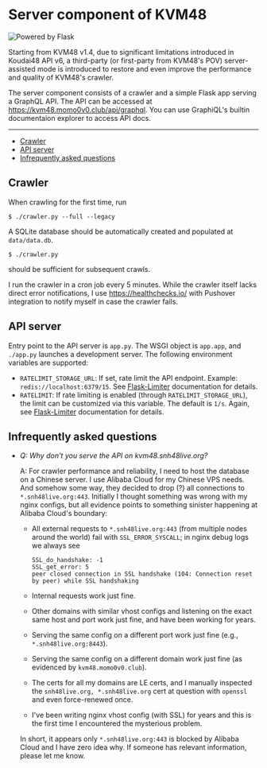 # Server component of KVM48

![Powered by Flask](https://img.shields.io/badge/powered%20by-Flask-blue.svg?logo=flask&maxAge=86400)

Starting from KVM48 v1.4, due to significant limitations introduced in Koudai48 API v6, a third-party (or first-party from KVM48's POV) server-assisted mode is introduced to restore and even improve the performance and quality of KVM48's crawler.

The server component consists of a crawler and a simple Flask app serving a GraphQL API. The API can be accessed at <https://kvm48.momo0v0.club/api/graphql>. You can use GraphiQL's builtin documentaion explorer to access API docs.

---

<!-- START doctoc generated TOC please keep comment here to allow auto update -->
<!-- DON'T EDIT THIS SECTION, INSTEAD RE-RUN doctoc TO UPDATE -->


- [Crawler](#crawler)
- [API server](#api-server)
- [Infrequently asked questions](#infrequently-asked-questions)

<!-- END doctoc generated TOC please keep comment here to allow auto update -->

## Crawler

When crawling for the first time, run

```console
$ ./crawler.py --full --legacy
```

A SQLite database should be automatically created and populated at `data/data.db`.

```console
$ ./crawler.py
```

should be sufficient for subsequent crawls.

I run the crawler in a cron job every 5 minutes. While the crawler itself lacks direct error notifications, I use <https://healthchecks.io/> with Pushover integration to notify myself in case the crawler fails.

## API server

Entry point to the API server is `app.py`. The WSGI object is `app.app`, and `./app.py` launches a development server. The following environment variables are supported:

- `RATELIMIT_STORAGE_URL`: If set, rate limit the API endpoint. Example: `redis://localhost:6379/15`. See [Flask-Limiter](https://flask-limiter.readthedocs.io/en/stable/#configuration) documentation for details.
- `RATELIMIT`: If rate limiting is enabled (through `RATELIMIT_STORAGE_URL`), the limit can be customized via this variable. The default is `1/s`. Again, see [Flask-Limiter](https://flask-limiter.readthedocs.io/en/stable/#ratelimit-string) documentation for details.

## Infrequently asked questions

- *Q: Why don't you serve the API on kvm48.snh48live.org?*

  A: For crawler performance and reliability, I need to host the database on a Chinese server. I use Alibaba Cloud for my Chinese VPS needs. And somehow some way, they decided to drop (?) all connections to `*.snh48live.org:443`. Initially I thought something was wrong with my nginx configs, but all evidence points to something sinister happening at Alibaba Cloud's boundary:

  - All external requests to `*.snh48live.org:443` (from multiple nodes around the world) fail with `SSL_ERROR_SYSCALL`; in nginx debug logs we always see

    ```
    SSL_do_handshake: -1
    SSL_get_error: 5
    peer closed connection in SSL handshake (104: Connection reset by peer) while SSL handshaking
    ```

  - Internal requests work just fine.

  - Other domains with similar vhost configs and listening on the exact same host and port work just fine, and have been working for years.

  - Serving the same config on a different port work just fine (e.g., `*.snh48live.org:8443`).

  - Serving the same config on a different domain work just fine (as evidenced by `kvm48.momo0v0.club`).

  - The certs for all my domains are LE certs, and I manually inspected the `snh48live.org, *.snh48live.org` cert at question with `openssl` and even force-renewed once.

  - I've been writing nginx vhost config (with SSL) for years and this is the first time I encountered the mysterious problem.

  In short, it appears only `*.snh48live.org:443` is blocked by Alibaba Cloud and I have zero idea why. If someone has relevant information, please let me know.
